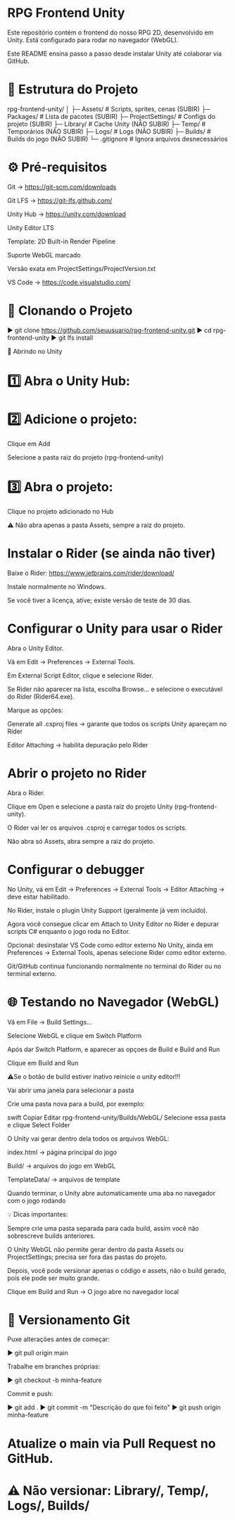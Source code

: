 # RPG Frontend Unity

Este repositório contém o frontend do nosso RPG 2D, desenvolvido em Unity.
Está configurado para rodar no navegador (WebGL).

Este README ensina passo a passo desde instalar Unity até colaborar via GitHub.

# 📂 Estrutura do Projeto

rpg-frontend-unity/
│
├─ Assets/            # Scripts, sprites, cenas (SUBIR)
├─ Packages/          # Lista de pacotes (SUBIR)
├─ ProjectSettings/   # Configs do projeto (SUBIR)
├─ Library/           # Cache Unity (NÃO SUBIR)
├─ Temp/              # Temporários (NÃO SUBIR)
├─ Logs/              # Logs (NÃO SUBIR)
├─ Builds/            # Builds do jogo (NÃO SUBIR)
└─ .gitignore         # Ignora arquivos desnecessários



# ⚙️ Pré-requisitos
Git → https://git-scm.com/downloads

Git LFS → https://git-lfs.github.com/

Unity Hub → https://unity.com/download

Unity Editor LTS

Template: 2D Built-in Render Pipeline

Suporte WebGL marcado

Versão exata em ProjectSettings/ProjectVersion.txt

VS Code → https://code.visualstudio.com/

# 📝 Clonando o Projeto

▶️ git clone https://github.com/seuusuario/rpg-frontend-unity.git
▶️ cd rpg-frontend-unity
▶️ git lfs install

🔧 Abrindo no Unity

# 1️⃣ Abra o Unity Hub:


# 2️⃣ Adicione o projeto:

Clique em Add

Selecione a pasta raiz do projeto (rpg-frontend-unity)

# 3️⃣ Abra o projeto:

Clique no projeto adicionado no Hub

⚠️ Não abra apenas a pasta Assets, sempre a raiz do projeto.

# Instalar o Rider (se ainda não tiver)
Baixe o Rider: https://www.jetbrains.com/rider/download/

Instale normalmente no Windows.

Se você tiver a licença, ative; existe versão de teste de 30 dias.

# Configurar o Unity para usar o Rider

Abra o Unity Editor.

Vá em Edit → Preferences → External Tools.

Em External Script Editor, clique e selecione Rider.

Se Rider não aparecer na lista, escolha Browse… e selecione o executável do Rider (Rider64.exe).

Marque as opções:

Generate all .csproj files → garante que todos os scripts Unity apareçam no Rider

Editor Attaching → habilita depuração pelo Rider

# Abrir o projeto no Rider

Abra o Rider.

Clique em Open e selecione a pasta raiz do projeto Unity (rpg-frontend-unity).

O Rider vai ler os arquivos .csproj e carregar todos os scripts.

Não abra só Assets, abra sempre a raiz do projeto.

# Configurar o debugger

No Unity, vá em Edit → Preferences → External Tools → Editor Attaching → deve estar habilitado.

No Rider, instale o plugin Unity Support (geralmente já vem incluído).

Agora você consegue clicar em Attach to Unity Editor no Rider e depurar scripts C# enquanto o jogo roda no Editor.

Opcional: desinstalar VS Code como editor externo
No Unity, ainda em Preferences → External Tools, apenas selecione Rider como editor externo.

Git/GitHub continua funcionando normalmente no terminal do Rider ou no terminal externo.

# 🌐 Testando no Navegador (WebGL)
Vá em File → Build Settings…

Selecione WebGL e clique em Switch Platform

Após dar Switch Platform, e aparecer as opçoes de Build e Build and Run

Clique em Build and Run

⚠️Se o botão de build estiver inativo reinicie o unity editor!!!

Vai abrir uma janela para selecionar a pasta

Crie uma pasta nova para a build, por exemplo:

swift
Copiar
Editar
rpg-frontend-unity/Builds/WebGL/
Selecione essa pasta e clique Select Folder

O Unity vai gerar dentro dela todos os arquivos WebGL:

index.html → página principal do jogo

Build/ → arquivos do jogo em WebGL

TemplateData/ → arquivos de template

Quando terminar, o Unity abre automaticamente uma aba no navegador com o jogo rodando

💡 Dicas importantes:

Sempre crie uma pasta separada para cada build, assim você não sobrescreve builds anteriores.

O Unity WebGL não permite gerar dentro da pasta Assets ou ProjectSettings; precisa ser fora das pastas do projeto.

Depois, você pode versionar apenas o código e assets, não o build gerado, pois ele pode ser muito grande.

Clique em Build and Run → O jogo abre no navegador local

# 🔄 Versionamento Git

Puxe alterações antes de começar:

▶️ git pull origin main

Trabalhe em branches próprias:

▶️ git checkout -b minha-feature

Commit e push:

▶️ git add .
▶️ git commit -m "Descrição do que foi feito"
▶️ git push origin minha-feature

# Atualize o main via Pull Request no GitHub.

# ⚠️ Não versionar: Library/, Temp/, Logs/, Builds/